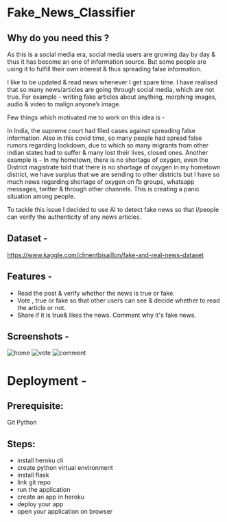 # Fake_News_Classifier

## Why do you need this ?
As this is a social media era, social media users are growing day by day & thus it has become an one of information source. But some people are using it to fulfill their own interest & thus spreading false information. 

I like to be updated & read news whenever I get spare time. I have realised that so many news/articles are going through social media, which are not true. For example - 
writing fake articles about anything, morphing images, audio & video to malign anyone’s image. 

Few things which motivated me to work on this idea is -

In India, the supreme court had filed cases against spreading false information. 
Also in this covid time, so many people had spread false rumors regarding lockdown, due to which so many migrants from other indian states had to suffer & many lost their lives, closed ones. 
Another example is -  In my hometown, there is no shortage of oxygen, even the District magistrate told that there is no shortage of oxygen in my hometown district, we have surplus that we are sending to other districts but I have so much news regarding shortage of oxygen on fb groups, whatsapp messages, twitter & through other channels. This is creating a panic situation among people.

To tackle this issue I decided to use AI to detect fake news so that i/people can verify  the authenticity of any news articles.

## Dataset -

https://www.kaggle.com/clmentbisaillon/fake-and-real-news-dataset

## Features - 
* Read the post & verify whether the news is true or fake.
* Vote , true or fake so that other users can see & decide whether to read the article or not.
* Share if it is true& likes the news. Comment why it's fake news.

## Screenshots - 
![home](https://github.com/jay-thakur/Fake_News_Classifier/blob/main/images/home.jpeg)
![vote](https://github.com/jay-thakur/Fake_News_Classifier/blob/main/images/vote.jpeg)
![comment](https://github.com/jay-thakur/Fake_News_Classifier/blob/main/images/comment.jpeg)

# Deployment - 
## Prerequisite:
Git
Python

## Steps:
* install heroku cli
* create python virtual environment
* install flask
* link git repo
* run the application
* create an app in heroku
* deploy your app
* open your application on browser
